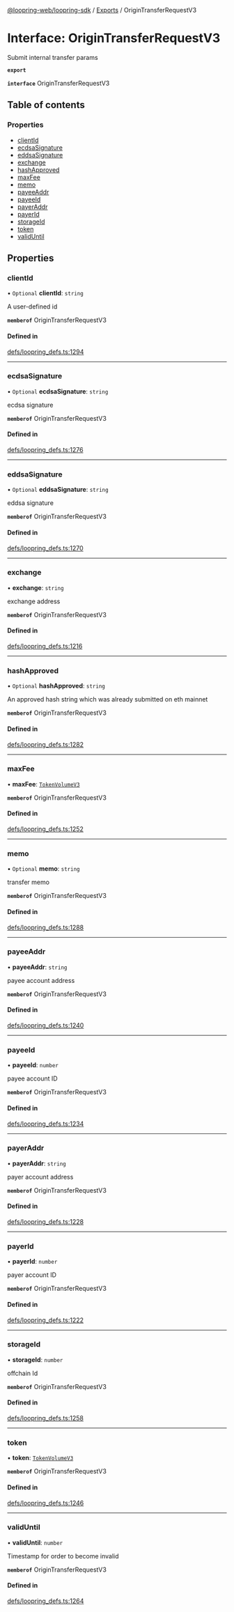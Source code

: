 [@loopring-web/loopring-sdk](../README.md) / [Exports](../modules.md) / OriginTransferRequestV3

# Interface: OriginTransferRequestV3

Submit internal transfer params

**`export`**

**`interface`** OriginTransferRequestV3

## Table of contents

### Properties

- [clientId](OriginTransferRequestV3.md#clientid)
- [ecdsaSignature](OriginTransferRequestV3.md#ecdsasignature)
- [eddsaSignature](OriginTransferRequestV3.md#eddsasignature)
- [exchange](OriginTransferRequestV3.md#exchange)
- [hashApproved](OriginTransferRequestV3.md#hashapproved)
- [maxFee](OriginTransferRequestV3.md#maxfee)
- [memo](OriginTransferRequestV3.md#memo)
- [payeeAddr](OriginTransferRequestV3.md#payeeaddr)
- [payeeId](OriginTransferRequestV3.md#payeeid)
- [payerAddr](OriginTransferRequestV3.md#payeraddr)
- [payerId](OriginTransferRequestV3.md#payerid)
- [storageId](OriginTransferRequestV3.md#storageid)
- [token](OriginTransferRequestV3.md#token)
- [validUntil](OriginTransferRequestV3.md#validuntil)

## Properties

### clientId

• `Optional` **clientId**: `string`

A user-defined id

**`memberof`** OriginTransferRequestV3

#### Defined in

[defs/loopring_defs.ts:1294](https://github.com/Loopring/loopring_sdk/blob/904c903/src/defs/loopring_defs.ts#L1294)

___

### ecdsaSignature

• `Optional` **ecdsaSignature**: `string`

ecdsa signature

**`memberof`** OriginTransferRequestV3

#### Defined in

[defs/loopring_defs.ts:1276](https://github.com/Loopring/loopring_sdk/blob/904c903/src/defs/loopring_defs.ts#L1276)

___

### eddsaSignature

• `Optional` **eddsaSignature**: `string`

eddsa signature

**`memberof`** OriginTransferRequestV3

#### Defined in

[defs/loopring_defs.ts:1270](https://github.com/Loopring/loopring_sdk/blob/904c903/src/defs/loopring_defs.ts#L1270)

___

### exchange

• **exchange**: `string`

exchange address

**`memberof`** OriginTransferRequestV3

#### Defined in

[defs/loopring_defs.ts:1216](https://github.com/Loopring/loopring_sdk/blob/904c903/src/defs/loopring_defs.ts#L1216)

___

### hashApproved

• `Optional` **hashApproved**: `string`

An approved hash string which was already submitted on eth mainnet

**`memberof`** OriginTransferRequestV3

#### Defined in

[defs/loopring_defs.ts:1282](https://github.com/Loopring/loopring_sdk/blob/904c903/src/defs/loopring_defs.ts#L1282)

___

### maxFee

• **maxFee**: [`TokenVolumeV3`](TokenVolumeV3.md)

**`memberof`** OriginTransferRequestV3

#### Defined in

[defs/loopring_defs.ts:1252](https://github.com/Loopring/loopring_sdk/blob/904c903/src/defs/loopring_defs.ts#L1252)

___

### memo

• `Optional` **memo**: `string`

transfer memo

**`memberof`** OriginTransferRequestV3

#### Defined in

[defs/loopring_defs.ts:1288](https://github.com/Loopring/loopring_sdk/blob/904c903/src/defs/loopring_defs.ts#L1288)

___

### payeeAddr

• **payeeAddr**: `string`

payee account address

**`memberof`** OriginTransferRequestV3

#### Defined in

[defs/loopring_defs.ts:1240](https://github.com/Loopring/loopring_sdk/blob/904c903/src/defs/loopring_defs.ts#L1240)

___

### payeeId

• **payeeId**: `number`

payee account ID

**`memberof`** OriginTransferRequestV3

#### Defined in

[defs/loopring_defs.ts:1234](https://github.com/Loopring/loopring_sdk/blob/904c903/src/defs/loopring_defs.ts#L1234)

___

### payerAddr

• **payerAddr**: `string`

payer account address

**`memberof`** OriginTransferRequestV3

#### Defined in

[defs/loopring_defs.ts:1228](https://github.com/Loopring/loopring_sdk/blob/904c903/src/defs/loopring_defs.ts#L1228)

___

### payerId

• **payerId**: `number`

payer account ID

**`memberof`** OriginTransferRequestV3

#### Defined in

[defs/loopring_defs.ts:1222](https://github.com/Loopring/loopring_sdk/blob/904c903/src/defs/loopring_defs.ts#L1222)

___

### storageId

• **storageId**: `number`

offchain Id

**`memberof`** OriginTransferRequestV3

#### Defined in

[defs/loopring_defs.ts:1258](https://github.com/Loopring/loopring_sdk/blob/904c903/src/defs/loopring_defs.ts#L1258)

___

### token

• **token**: [`TokenVolumeV3`](TokenVolumeV3.md)

**`memberof`** OriginTransferRequestV3

#### Defined in

[defs/loopring_defs.ts:1246](https://github.com/Loopring/loopring_sdk/blob/904c903/src/defs/loopring_defs.ts#L1246)

___

### validUntil

• **validUntil**: `number`

Timestamp for order to become invalid

**`memberof`** OriginTransferRequestV3

#### Defined in

[defs/loopring_defs.ts:1264](https://github.com/Loopring/loopring_sdk/blob/904c903/src/defs/loopring_defs.ts#L1264)
